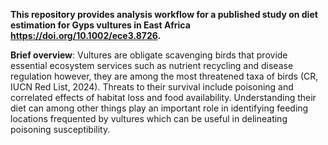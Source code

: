 
**This repository provides analysis workflow for a published study on diet estimation for Gyps vultures in East Africa https://doi.org/10.1002/ece3.8726.**

**Brief overview**: Vultures are obligate scavenging birds that provide essential ecosystem services such as nutrient recycling and disease regulation however, 
they are among the most threatened taxa of birds (CR, IUCN Red List, 2024). Threats to their survival include poisoning and correlated effects of habitat loss and
food availability. Understanding their diet can among other things play an important role in identifying feeding locations frequented by vultures which can be useful
in delineating poisoning susceptibility.

